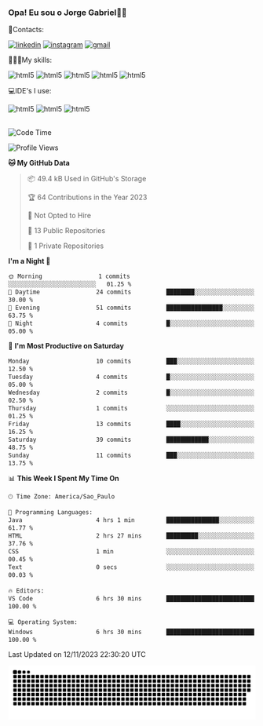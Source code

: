 
### Opa! Eu sou o Jorge Gabriel🤚🏾
📱Contacts: 

[![linkedin](https://img.shields.io/badge/LinkedIn-0077B5?style=for-the-badge&logo=linkedin&logoColor=white)](https://www.linkedin.com/in/jorge-g-717603souzag)
[![instagram](https://img.shields.io/badge/Instagram-E4405F?style=for-the-badge&logo=instagram&logoColor=white)](https://www.instagram.com/jorge__gabriel_/)
[![gmail](https://img.shields.io/badge/Gmail-D14836?style=for-the-badge&logo=gmail&logoColor=white)](https://mail.google.com/mail/u/0/?fs=1&tf=cm&source=mailto&to=gabrielgomes2003@gmail.com)

🧑🏾‍💻My skills:
<div <style>
    <img aling="center" alt="html5" src="https://img.shields.io/badge/java-%23ED8B00.svg?style=for-the-badge&logo=openjdk&logoColor=white"/>
    <img aling="center" alt="html5" src="https://img.shields.io/badge/python-3670A0?style=for-the-badge&logo=python&logoColor=ffdd54"/> 
    <img aling="center" alt="html5" src="https://img.shields.io/badge/html5-%23E34F26.svg?style=for-the-badge&logo=html5&logoColor=white"/> 
    <img aling="center" alt="html5" src="https://img.shields.io/badge/github-%23121011.svg?style=for-the-badge&logo=github&logoColor=white"/>
    <img aling="center" alt="html5" src="https://img.shields.io/badge/Figma-F24E1E?style=for-the-badge&logo=figma&logoColor=white"/><br>

💻IDE's I use:
<div <style>
     <img aling="center" alt="html5" src="https://img.shields.io/badge/pycharm-143?style=for-the-badge&logo=pycharm&logoColor=black&color=black&labelColor=green"/>  
     <img aling="center" alt="html5" src="https://img.shields.io/badge/Visual_Studio_Code-0078D4?style=for-the-badge&logo=visual%20studio%20code&logoColor=white"/> 
  <img aling="center" alt="html5" src="https://img.shields.io/badge/IntelliJIDEA-000000.svg?style=for-the-badge&logo=intellij-idea&logoColor=white"/>
</div><br>


<!--START_SECTION:waka-->
![Code Time](http://img.shields.io/badge/Code%20Time-126%20hrs%2033%20mins-blue)

![Profile Views](http://img.shields.io/badge/Profile%20Views-0-blue)

**🐱 My GitHub Data** 

> 📦 49.4 kB Used in GitHub's Storage 
 > 
> 🏆 64 Contributions in the Year 2023
 > 
> 🚫 Not Opted to Hire
 > 
> 📜 13 Public Repositories 
 > 
> 🔑 1 Private Repositories 
 > 
**I'm a Night 🦉** 

```text
🌞 Morning                1 commits           ░░░░░░░░░░░░░░░░░░░░░░░░░   01.25 % 
🌆 Daytime                24 commits          ████████░░░░░░░░░░░░░░░░░   30.00 % 
🌃 Evening                51 commits          ████████████████░░░░░░░░░   63.75 % 
🌙 Night                  4 commits           █░░░░░░░░░░░░░░░░░░░░░░░░   05.00 % 
```
📅 **I'm Most Productive on Saturday** 

```text
Monday                   10 commits          ███░░░░░░░░░░░░░░░░░░░░░░   12.50 % 
Tuesday                  4 commits           █░░░░░░░░░░░░░░░░░░░░░░░░   05.00 % 
Wednesday                2 commits           █░░░░░░░░░░░░░░░░░░░░░░░░   02.50 % 
Thursday                 1 commits           ░░░░░░░░░░░░░░░░░░░░░░░░░   01.25 % 
Friday                   13 commits          ████░░░░░░░░░░░░░░░░░░░░░   16.25 % 
Saturday                 39 commits          ████████████░░░░░░░░░░░░░   48.75 % 
Sunday                   11 commits          ███░░░░░░░░░░░░░░░░░░░░░░   13.75 % 
```


📊 **This Week I Spent My Time On** 

```text
🕑︎ Time Zone: America/Sao_Paulo

💬 Programming Languages: 
Java                     4 hrs 1 min         ███████████████░░░░░░░░░░   61.77 % 
HTML                     2 hrs 27 mins       █████████░░░░░░░░░░░░░░░░   37.76 % 
CSS                      1 min               ░░░░░░░░░░░░░░░░░░░░░░░░░   00.45 % 
Text                     0 secs              ░░░░░░░░░░░░░░░░░░░░░░░░░   00.03 % 

🔥 Editors: 
VS Code                  6 hrs 30 mins       █████████████████████████   100.00 % 

💻 Operating System: 
Windows                  6 hrs 30 mins       █████████████████████████   100.00 % 
```


 Last Updated on 12/11/2023 22:30:20 UTC
<!--END_SECTION:waka-->





<img alt="github-snake" src="https://github.com/J0rgeGabriel/J0rgeGabriel/blob/output/github-contribution-grid-snake-dark.svg" />
